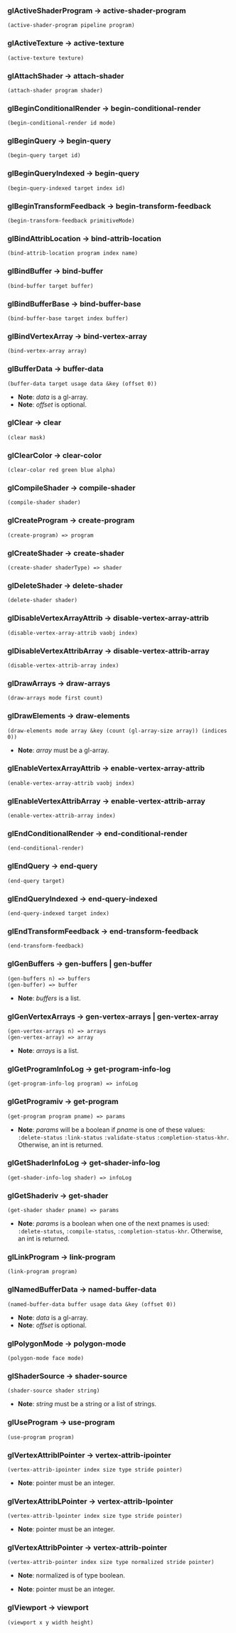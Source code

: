 
### glActiveShaderProgram -> active-shader-program

```
(active-shader-program pipeline program)
```

### glActiveTexture -> active-texture

```
(active-texture texture)
```

### glAttachShader -> attach-shader

```
(attach-shader program shader)
```

### glBeginConditionalRender -> begin-conditional-render

```
(begin-conditional-render id mode)
```

### glBeginQuery -> begin-query

```
(begin-query target id)
```

### glBeginQueryIndexed -> begin-query

```
(begin-query-indexed target index id)
```

### glBeginTransformFeedback -> begin-transform-feedback

```
(begin-transform-feedback primitiveMode)
```

### glBindAttribLocation -> bind-attrib-location

```
(bind-attrib-location program index name)
```

### glBindBuffer -> bind-buffer

```
(bind-buffer target buffer)
```

### glBindBufferBase -> bind-buffer-base

```
(bind-buffer-base target index buffer)
```

### glBindVertexArray -> bind-vertex-array

```
(bind-vertex-array array)
```

### glBufferData -> buffer-data

```
(buffer-data target usage data &key (offset 0))
```

* **Note**: *data* is a gl-array.
* **Note**: *offset* is optional.

### glClear -> clear

```
(clear mask)
```

### glClearColor -> clear-color

```
(clear-color red green blue alpha)
```

### glCompileShader -> compile-shader

```
(compile-shader shader)
```

### glCreateProgram -> create-program

```
(create-program) => program
```

### glCreateShader -> create-shader

```
(create-shader shaderType) => shader
```

### glDeleteShader -> delete-shader

```
(delete-shader shader)
```

### glDisableVertexArrayAttrib -> disable-vertex-array-attrib

```
(disable-vertex-array-attrib vaobj index)
```

### glDisableVertexAttribArray -> disable-vertex-attrib-array

```
(disable-vertex-attrib-array index)
```

### glDrawArrays -> draw-arrays

```
(draw-arrays mode first count)
```

### glDrawElements -> draw-elements

```
(draw-elements mode array &key (count (gl-array-size array)) (indices 0))
```

* **Note**: *array* must be a gl-array.

### glEnableVertexArrayAttrib -> enable-vertex-array-attrib

```
(enable-vertex-array-attrib vaobj index)
```

### glEnableVertexAttribArray -> enable-vertex-attrib-array

```
(enable-vertex-attrib-array index)
```

### glEndConditionalRender -> end-conditional-render

```
(end-conditional-render)
```

### glEndQuery -> end-query

```
(end-query target)
```

### glEndQueryIndexed -> end-query-indexed

```
(end-query-indexed target index)
```

### glEndTransformFeedback -> end-transform-feedback

```
(end-transform-feedback)
```

### glGenBuffers -> gen-buffers | gen-buffer

```
(gen-buffers n) => buffers
(gen-buffer) => buffer
```

* **Note**: *buffers* is a list.

### glGenVertexArrays -> gen-vertex-arrays | gen-vertex-array

```
(gen-vertex-arrays n) => arrays
(gen-vertex-array) => array
```

* **Note**: *arrays* is a list.

### glGetProgramInfoLog -> get-program-info-log

```
(get-program-info-log program) => infoLog
```

### glGetProgramiv -> get-program

```
(get-program program pname) => params
```

* **Note**: *params* will be a boolean if *pname* is one of these values: `:delete-status` `:link-status` `:validate-status` `:completion-status-khr`. Otherwise, an int is returned.

### glGetShaderInfoLog -> get-shader-info-log

```
(get-shader-info-log shader) => infoLog
```

### glGetShaderiv -> get-shader

```
(get-shader shader pname) => params
```

* **Note**: *params* is a boolean when one of the next pnames is used: `:delete-status`, `:compile-status`, `:completion-status-khr`. Otherwise, an int is returned.

### glLinkProgram -> link-program

```
(link-program program)
```

### glNamedBufferData -> named-buffer-data

```
(named-buffer-data buffer usage data &key (offset 0))
```

* **Note**: *data* is a gl-array.
* **Note**: *offset* is optional.

### glPolygonMode -> polygon-mode

```
(polygon-mode face mode)
```

### glShaderSource -> shader-source

```
(shader-source shader string)
```

* **Note**: *string* must be a string or a list of strings.

### glUseProgram -> use-program

```
(use-program program)
```

### glVertexAttribIPointer -> vertex-attrib-ipointer

```
(vertex-attrib-ipointer index size type stride pointer)
```

* **Note**: pointer must be an integer.

### glVertexAttribLPointer -> vertex-attrib-lpointer

```
(vertex-attrib-lpointer index size type stride pointer)
```

* **Note**: pointer must be an integer.

### glVertexAttribPointer -> vertex-attrib-pointer

```
(vertex-attrib-pointer index size type normalized stride pointer)
```

* **Note**: normalized is of type boolean.

* **Note**: pointer must be an integer.

### glViewport -> viewport

```
(viewport x y width height)
```
